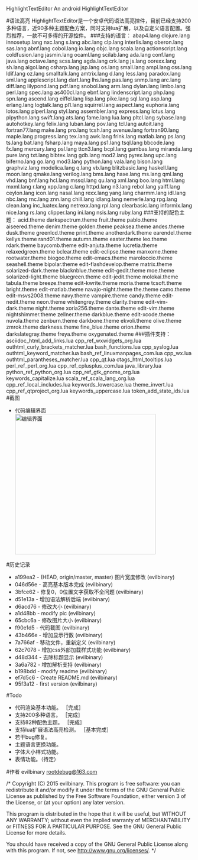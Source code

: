 HighlightTextEditor
An android HighlightTextEditor

#语法高亮
HighlightTextEditor是一个安卓代码语法高亮控件，目前已经支持200多种语言，近90多种主题配色方案，同时支持lua扩展，以及自定义语言配置。强烈推荐，一款不可多得的开源控件。
###支持的语言：
	abap4.lang        clojure.lang      innosetup.lang    nxc.lang          s.lang
	abc.lang          clp.lang          interlis.lang     oberon.lang       sas.lang
	abnf.lang         cobol.lang        io.lang           objc.lang         scala.lang
	actionscript.lang coldfusion.lang   jasmin.lang       ocaml.lang        scilab.lang
	ada.lang          conf.lang         java.lang         octave.lang       scss.lang
	agda.lang         crk.lang          js.lang           oorexx.lang       sh.lang
	algol.lang        csharp.lang       jsp.lang          os.lang           small.lang
	ampl.lang         css.lang          ldif.lang         oz.lang           smalltalk.lang
	amtrix.lang       d.lang            less.lang         paradox.lang      sml.lang
	applescript.lang  dart.lang         lhs.lang          pas.lang          snmp.lang
	arc.lang          diff.lang         lilypond.lang     pdf.lang          snobol.lang
	arm.lang          dylan.lang        limbo.lang        perl.lang         spec.lang
	as400cl.lang      ebnf.lang         lindenscript.lang php.lang          spn.lang
	ascend.lang       eiffel.lang       lisp.lang         pike.lang         sql.lang
	asp.lang          erlang.lang       logtalk.lang      pl1.lang          squirrel.lang
	aspect.lang       euphoria.lang     lotos.lang        plperl.lang       styl.lang
	assembler.lang    express.lang      lotus.lang        plpython.lang     swift.lang
	ats.lang          fame.lang         lua.lang          pltcl.lang        sybase.lang
	autohotkey.lang   felix.lang        luban.lang        pov.lang          tcl.lang
	autoit.lang       fortran77.lang    make.lang         pro.lang          tcsh.lang
	avenue.lang       fortran90.lang    maple.lang        progress.lang     tex.lang
	awk.lang          frink.lang        matlab.lang       ps.lang           ts.lang
	bat.lang          fsharp.lang       maya.lang         ps1.lang          tsql.lang
	bbcode.lang       fx.lang           mercury.lang      psl.lang          ttcn3.lang
	bcpl.lang         gambas.lang       miranda.lang      pure.lang         txt.lang
	bibtex.lang       gdb.lang          mod2.lang         pyrex.lang        upc.lang
	biferno.lang      go.lang           mod3.lang         python.lang       vala.lang
	bison.lang        graphviz.lang     modelica.lang     q.lang            vb.lang
	blitzbasic.lang   haskell.lang      moon.lang         qmake.lang        verilog.lang
	bms.lang          haxe.lang         ms.lang           qml.lang          vhd.lang
	bnf.lang          hcl.lang          mssql.lang        qu.lang           xml.lang
	boo.lang          html.lang         mxml.lang         r.lang            xpp.lang
	c.lang            httpd.lang        n3.lang           rebol.lang        yaiff.lang
	ceylon.lang       icon.lang         nasal.lang        rexx.lang         yang.lang
	charmm.lang       idl.lang          nbc.lang          rnc.lang          znn.lang
	chill.lang        idlang.lang       nemerle.lang      rpg.lang
	clean.lang        inc_luatex.lang   netrexx.lang      rpl.lang
	clearbasic.lang   informix.lang     nice.lang         rs.lang
	clipper.lang      ini.lang          nsis.lang         ruby.lang
###支持的配色主题：
	acid.theme              darkspectrum.theme      fruit.theme             pablo.theme
	aiseered.theme          denim.theme             golden.theme            peaksea.theme
	andes.theme             dusk.theme              greenlcd.theme          print.theme
	anotherdark.theme       earendel.theme          kellys.theme            rand01.theme
	autumn.theme            easter.theme            leo.theme               rdark.theme
	baycomb.theme           edit-anjuta.theme       lucretia.theme          relaxedgreen.theme
	bclear.theme            edit-eclipse.theme      manxome.theme           rootwater.theme
	biogoo.theme            edit-emacs.theme        maroloccio.theme        seashell.theme
	bipolar.theme           edit-flashdevelop.theme matrix.theme            solarized-dark.theme
	blacknblue.theme        edit-gedit.theme        moe.theme               solarized-light.theme
	bluegreen.theme         edit-jedit.theme        molokai.theme           tabula.theme
	breeze.theme            edit-kwrite.theme       moria.theme             tcsoft.theme
	bright.theme            edit-matlab.theme       navajo-night.theme      the.theme
	camo.theme              edit-msvs2008.theme     navy.theme              vampire.theme
	candy.theme             edit-nedit.theme        neon.theme              whitengrey.theme
	clarity.theme           edit-vim-dark.theme     night.theme             xoria256.theme
	dante.theme             edit-vim.theme          nightshimmer.theme      zellner.theme
	darkblue.theme          edit-xcode.theme        nuvola.theme            zenburn.theme
	darkbone.theme          ekvoli.theme            olive.theme             zmrok.theme
	darkness.theme          fine_blue.theme         orion.theme
	darkslategray.theme     freya.theme             oxygenated.theme
###插件支持：
	asciidoc_html_add_links.lua        cpp_ref_wxwidgets_org.lua          outhtml_curly_brackets_matcher.lua
	bash_functions.lua                 cpp_syslog.lua                     outhtml_keyword_matcher.lua
	bash_ref_linuxmanpages_com.lua     cpp_wx.lua                         outhtml_parantheses_matcher.lua
	cpp_qt.lua                         ctags_html_tooltips.lua            perl_ref_perl_org.lua
	cpp_ref_cplusplus_com.lua          java_library.lua                   python_ref_python_org.lua
	cpp_ref_gtk_gnome_org.lua          keywords_capitalize.lua            scala_ref_scala_lang_org.lua
	cpp_ref_local_includes.lua         keywords_lowercase.lua             theme_invert.lua
	cpp_ref_qtproject_org.lua          keywords_uppercase.lua             token_add_state_ids.lua	
#截图
* 代码编辑界面 
	<br><img src="https://github.com/evilbinary/HighlightTextEditor/raw/master/data/screenshot.jpg" alt="编辑界面" style="max-width:380px;" width="380px">

#历史记录
* a199ea2 - (HEAD, origin/master, master) 图片宽度修改 (evilbinary)
* 046d56e - 高亮基本版本完成 (evilbinary)
* 3bfce62 - 修复0，0位置文字获取不全问题 (evilbinary)
* d51e13a - 增加语法解析后端 (evilbinary)
* d6acd76 - 修改大小 (evilbinary)
* a1d48bb - modify pic (evilbinary)
* 65cbc6a - 修改图片大小 (evilbinary)
* f90e1d5 - 代码截图 (evilbinary)
* 43b466e - 增加显示行数 (evilbinary)
* 7a766af - 移动文件，重新定义 (evilbinary)
* 62c7078 - 增加css外部加载样式功能 (evilbinary)
* d48d344 - 去除标题显示 (evilbinary)
* 3a6a782 - 增加解析支持 (evilbinary)
* b198bdd - modify readme (evilbinary)
* ef7d5c6 - Create README.md (evilbinary)
* 95f3a12 - first version (evilbinary)


#Todo
* 代码渲染基本功能。 ［完成］
* 支持200多种语言。 ［完成］
* 支持82种配色主题。 ［完成］
* 支持lua扩展语法高亮检测。	 ［基本完成］
* 若干bug修复。
* 主题语言更换功能。
* 字体大小样式功能。
* 表情功能。（待定）

#作者
evilbinary rootdebug@163.com

/* Copyright (C) 2015 evilbinary. This program is free software: you can redistribute it and/or modify it under the terms of the GNU General Public License as published by the Free Software Foundation, either version 3 of the License, or (at your option) any later version.

This program is distributed in the hope that it will be useful, but WITHOUT ANY WARRANTY; without even the implied warranty of MERCHANTABILITY or FITNESS FOR A PARTICULAR PURPOSE. See the GNU General Public License for more details.

You should have received a copy of the GNU General Public License along with this program. If not, see http://www.gnu.org/licenses/. */
